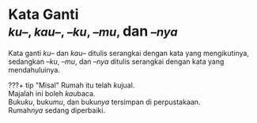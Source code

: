 # Kata Ganti <br><small>*ku–*, *kau–*, *–ku*, *–mu*, <big>dan</big> *–nya*</small>

Kata ganti *ku–* dan *kau–* ditulis serangkai dengan kata yang
mengikutinya, sedangkan *–ku*, *–mu*, dan *–nya* ditulis
serangkai dengan kata yang mendahuluinya.

???+ tip "Misal"
    Rumah itu telah <em>ku</em>jual.  
    Majalah ini boleh <em>kau</em>baca.  
    Buku<em>ku</em>, buku<em>mu</em>, dan buku<em>nya</em> tersimpan di perpustakaan.  
    Rumah<em>nya</em> sedang diperbaiki.


